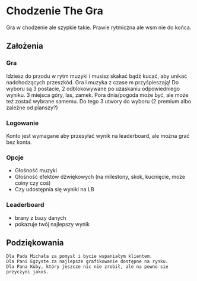 # Chodzenie The Gra
Gra w chodzenie ale szypkie takie. Prawie rytmiczna ale wsm nie do końca.

## Założenia

### Gra
Idziesz do przodu w rytm muzyki i musisz skakać bądź kucać, aby unikać nadchodzących przeszkód. Gra i muzyka z czase m przyśpieszają!
Do wyboru są 3 postacie, 2 odblokowywane po uzaskaniu odpowiedniego wyniku.
3 miejsca góry, las, zamek.
Pora dnia/pogoda może być, ale może też zostać wybrane samemu. Do tego 3 utwory do wyboru (2 premium albo zależne od planszy?)

### Logowanie
Konto jest wymagane aby przesyłać wynik na leaderboard, ale można grać bez konta.

### Opcje
- Głośność muzyki
- Głośność efektów dźwiękowych (na milestony, skok, kucnięcie, może coiny czy coś)
- Czy udostępnia się wyniki na LB

### Leaderboard
- brany z bazy danych
- pokazuje twój najlepszy wynik


## Podziękowania
    Dla Pada Michała za pomysł i bycie wspaniałym klientem.
    Dla Pani Egzyste za najlepsze grafikowanie dostępne na rynku.
    Dla Pana Kuby, który jeszcze nic nie zrobił, ale na pewno sie przyczyni jakoś.